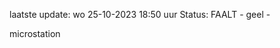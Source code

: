 laatste update: 
wo 25-10-2023 18:50   uur 
Status: FAALT - geel - 
<div class="service Y">microstation</div>